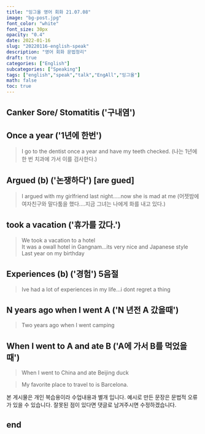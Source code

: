 ```yaml
---
title: "잉그올 영어 회화 21.07.08"
image: "bg-post.jpg"
font_color: "white"
font_size: 30px
opacity: "0.4"
date: 2022-01-16
slug: "20220116-english-speak"
description: "영어 회화 문법정리"
draft: true
categories: ["English"]    
subcategories: ["Speaking"]
tags: ["english","speak","talk","EngAll","잉그올"]
math: false
toc: true
---
```



## Canker Sore/ Stomatitis ('구내염')
> 


## Once a year ('1년에 한번')
> I go to the dentist once a year and have my teeth checked.  (나는 1년에 한 번 치과에 가서 이를 검사한다.)


## Argued (b) ('논쟁하다') [are gued]
> I argued with my girlfriend last night…..now she is mad at me (어젯밤에 여자친구와 말다툼을 했다....지금 그녀는 나에게 화를 내고 있다.)

## took a vacation ('휴가를 갔다.')
> We took a vacation to a hotel <br>
> It was a owall hotel in Gangnam…its very nice and Japanese style <br>
> Last year on my birthday 

## Experiences (b) ('경험') 5음절
> Ive had a lot of experiences in my life…i dont regret a thing 

## N years ago when I went A ('N 년전 A 갔을때')
> Two years ago when I went camping 

## When I went to A and ate B ('A에 가서 B를 먹었을 때')
> When I went to China and ate Beijing duck


> My favorite place to travel to is Barcelona.



본 게시물은 개인 복습용이라 수업내용과 별개 입니다.
예시로 만든 문장은 문법적 오류가 있을 수 있습니다. 
잘못된 점이 있다면 댓글로 남겨주시면 수정하겠습니다. 


## end